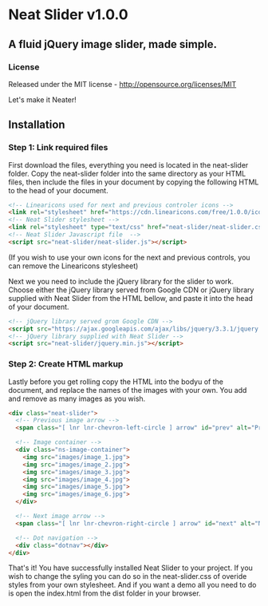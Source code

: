 # Neat Slider v1.0.0
## A fluid jQuery image slider, made simple.

### License
Released under the MIT license - http://opensource.org/licenses/MIT

Let's make it Neater!

## Installation

### Step 1: Link required files

First download the files, everything you need is located in the neat-slider folder. Copy the neat-slider folder into the same directory as your HTML files, then include the files in your document by copying the following HTML to the head of your document.

```html
<!-- Linearicons used for next and previous controler icons -->
<link rel="stylesheet" href="https://cdn.linearicons.com/free/1.0.0/icon-font.min.css">
<!-- Neat Slider stylesheet -->
<link rel="stylesheet" type="text/css" href="neat-slider/neat-slider.css">
<!-- Neat Slider Javascript file  -->
<script src="neat-slider/neat-slider.js"></script>
```
(If you wish to use your own icons for the next and previous controls, you can remove the Linearicons stylesheet)

Next we you need to include the jQuery library for the slider to work. Choose either the jQuery library served from Google CDN or jQuery library supplied with Neat Slider from the HTML bellow, and paste it into the head of your document.

```html
<!-- jQuery library served grom Google CDN -->
<script src="https://ajax.googleapis.com/ajax/libs/jquery/3.3.1/jquery.min.js"></script>
<!-- jQuery library supplied with Neat Slider -->
<script src="neat-slider/jquery.min.js"></script>
```

### Step 2: Create HTML markup

Lastly before you get rolling copy the HTML into the bodyu of the document, and replace the names of the images with your own. You add and remove as many images as you wish.

```html
<div class="neat-slider">
  <!-- Previous image arrow -->
  <span class="[ lnr lnr-chevron-left-circle ] arrow" id="prev" alt="Previous"></span>

  <!-- Image container -->
  <div class="ns-image-container">
    <img src="images/image_1.jpg">
    <img src="images/image_2.jpg">
    <img src="images/image_3.jpg">
    <img src="images/image_4.jpg">
    <img src="images/image_5.jpg">
    <img src="images/image_6.jpg">
  </div>

  <!-- Next image arrow -->
  <span class="[ lnr lnr-chevron-right-circle ] arrow" id="next" alt="Next"></span>

  <!-- Dot navigation -->
  <div class="dotnav"></div>
</div>
```

That's it! You have successfully installed Neat Slider to your project.
If you wish to change the syling you can do so in the neat-slider.css of overide styles from your own stylesheet.
And if you want a demo all you need to do is open the index.html from the dist folder in your browser.
